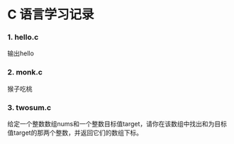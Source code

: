 # C 语言学习记录
### 1. hello.c 
输出hello  
### 2. monk.c  
猴子吃桃
### 3. twosum.c
给定一个整数数组nums和一个整数目标值target，请你在该数组中找出和为目标值target的那两个整数，并返回它们的数组下标。
